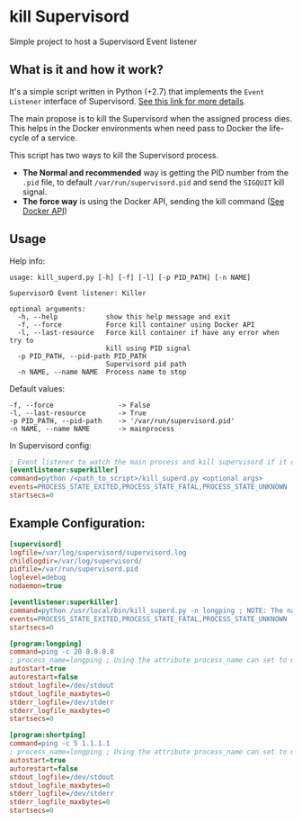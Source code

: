 # kill Supervisord #

Simple project to host a Supervisord Event listener

## What is it and how it work?

It's a simple script written in Python (+2.7) that implements the `Event Listener` interface of Supervisord.
[See this link for more details](http://supervisord.org/events.html).

The main propose is to kill the Supervisord when the assigned process dies. This helps in the Docker environments when
need pass to Docker the life-cycle of a service.

This script has two ways to kill the Supervisord process.
- **The Normal and recommended** way is getting the PID number from the `.pid` file, to default
`/var/run/supervisord.pid` and send the `SIGQUIT` kill signal.
- **The force way** is using the Docker API, sending the kill command
([See Docker API](https://docs.docker.com/engine/api/v1.40/#operation/ContainerKill))

## Usage

Help info:

```text
usage: kill_superd.py [-h] [-f] [-l] [-p PID_PATH] [-n NAME]

SupervisorD Event listener: Killer

optional arguments:
  -h, --help            show this help message and exit
  -f, --force           Force kill container using Docker API
  -l, --last-resource   Force kill container if have any error when try to
                        kill using PID signal
  -p PID_PATH, --pid-path PID_PATH
                        Supervisord pid path
  -n NAME, --name NAME  Process name to stop
```

Default values:

```text
-f, --force                -> False
-l, --last-resource        -> True
-p PID_PATH, --pid-path    -> '/var/run/supervisord.pid'
-n NAME, --name NAME       -> mainprocess
```

In Supervisord config:

```ini
; Event listener to watch the main process and kill supervisord if it dies
[eventlistener:superkiller]
command=python /<path_to_script>/kill_superd.py <optional args>
events=PROCESS_STATE_EXITED,PROCESS_STATE_FATAL,PROCESS_STATE_UNKNOWN
startsecs=0
```

## Example Configuration:



```ini
[supervisord]
logfile=/var/log/supervisord/supervisord.log
childlogdir=/var/log/supervisord/
pidfile=/var/run/supervisord.pid
loglevel=debug
nodaemon=true

[eventlistener:superkiller]
command=python /usr/local/bin/kill_superd.py -n longping ; NOTE: The name of the process is the name of program!
events=PROCESS_STATE_EXITED,PROCESS_STATE_FATAL,PROCESS_STATE_UNKNOWN
startsecs=0

[program:longping]
command=ping -c 20 8.8.8.8
; process_name=longping ; Using the attribute process_name can set to many programs the same name!
autostart=true
autorestart=false
stdout_logfile=/dev/stdout
stdout_logfile_maxbytes=0
stderr_logfile=/dev/stderr
stderr_logfile_maxbytes=0
startsecs=0

[program:shortping]
command=ping -c 5 1.1.1.1
; process_name=longping ; Using the attribute process_name can set to many programs the same name!
autostart=true
autorestart=false
stdout_logfile=/dev/stdout
stdout_logfile_maxbytes=0
stderr_logfile=/dev/stderr
stderr_logfile_maxbytes=0
startsecs=0
```
 
